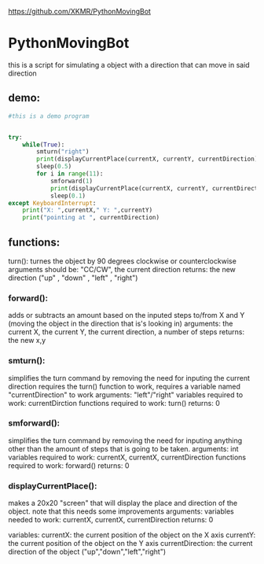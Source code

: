 https://github.com/XKMR/PythonMovingBot
# PythonMovingBot
this is a script for simulating a object with a direction that can move in said direction


## demo:
```py
#this is a demo program


try:
    while(True):
        smturn("right")
        print(displayCurrentPlace(currentX, currentY, currentDirection))
        sleep(0.5)
        for i in range(11): 
            smforward(1)
            print(displayCurrentPlace(currentX, currentY, currentDirection))
            sleep(0.1)
except KeyboardInterrupt:
    print("X: ",currentX," Y: ",currentY)
    print("pointing at ", currentDirection)
```

## functions:
turn():
turnes the object by 90 degrees clockwise or counterclockwise
arguments should be: "CC/CW", the current direction
returns: the new direction ("up" , "down" , "left" , "right")

### forward():
adds or subtracts an amount based on the inputed steps to/from X and Y
(moving the object in the direction that is's looking in)
arguments: the current X, the current Y, the current direction, a number of steps
returns: the new x,y

### smturn():
simplifies the turn command by removing the need for inputing the current direction
requires the turn() function to work, requires a variable named "currentDirection" to work
arguments: "left"/"right"
variables required to work: currentDirction
functions required to work: turn()
returns: 0

### smforward():
simplifies the turn command by removing the need for inputing anything other than the amount
of steps that is going to be taken.
arguments: int
variables required to work: currentX, currentX, currentDirection
functions required to work: forward()
returns: 0

### displayCurrentPlace():
makes a 20x20 "screen" that will display the place and direction of the object.
note that this needs some improvements
arguments:
variables needed to work: currentX, currentX, currentDirection
returns: 0

variables:
currentX: the current position of the object on the X axis
currentY: the current position of the object on the Y axis
currentDirection: the current direction of the object ("up","down","left","right")